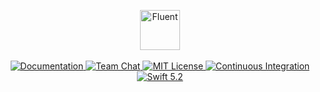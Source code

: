 <p align="center">
    <img 
        src="https://user-images.githubusercontent.com/1342803/59051613-4dca0f00-885b-11e9-8ed7-509eacdf8f1c.png" 
        height="64" 
        alt="Fluent"
    >
    <br>
    <br>
    <a href="https://docs.vapor.codes/4.0/fluent/overview/">
        <img src="http://img.shields.io/badge/read_the-docs-2196f3.svg" alt="Documentation">
    </a>
    <a href="https://discord.gg/vapor">
        <img src="https://img.shields.io/discord/431917998102675485.svg" alt="Team Chat">
    </a>
    <a href="LICENSE">
        <img src="http://img.shields.io/badge/license-MIT-brightgreen.svg" alt="MIT License">
    </a>
    <a href="https://github.com/vapor/fluent/actions">
        <img src="https://github.com/vapor/fluent/workflows/test/badge.svg" alt="Continuous Integration">
    </a>
    <a href="https://swift.org">
        <img src="http://img.shields.io/badge/swift-5.2-brightgreen.svg" alt="Swift 5.2">
    </a>
</p>
